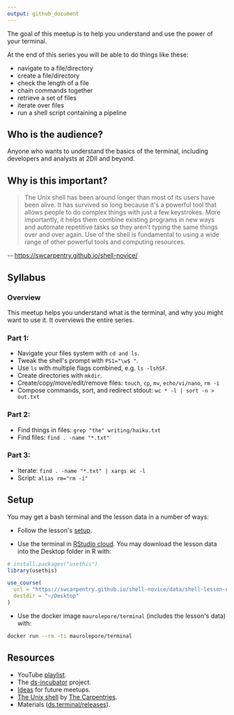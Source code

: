 ```yaml
---
output: github_document
---
```




The goal of this meetup is to help you understand and use the power of your
terminal.

At the end of this series you will be able to do things like these:

* navigate to a file/directory
* create a file/directory
* check the length of a file
* chain commands together
* retrieve a set of files
* iterate over files
* run a shell script containing a pipeline

## Who is the audience?

Anyone who wants to understand the basics of the terminal, including developers
and analysts at 2DII and beyond.

## Why is this important?

> The Unix shell has been around longer than most of its users have been alive.
It has survived so long because it's a powerful tool that allows people to do
complex things with just a few keystrokes. More importantly, it helps them
combine existing programs in new ways and automate repetitive tasks so they
aren't typing the same things over and over again. Use of the shell is
fundamental to using a wide range of other powerful tools and computing
resources.

-- https://swcarpentry.github.io/shell-novice/

## Syllabus

### Overview

This meetup helps you understand what is the terminal, and why you might want
to use it. It overviews the entire series.

### Part 1:

* Navigate your files system with `cd and ls`.
* Tweak the shell's prompt with `PS1="\w$ "`.
* Use `ls` with multiple flags combined, e.g. `ls -lshSF`.
* Create directories with `mkdir`.
* Create/copy/move/edit/remove files: `touch`, `cp`, `mv`, `echo/vi/nano`, `rm -i`
* Compose commands, sort, and redirect stdout: `wc * -l | sort -n > out.txt`

### Part 2:

* Find things in files: `grep "the" writing/haiku.txt`
* Find files: `find . -name "*.txt"`

### Part 3:

* Iterate: `find . -name "*.txt" | xargs wc -l`
* Script: `alias rm="rm -i"`

## Setup

You may get a bash terminal and the lesson data in a number of ways:

* Follow the lesson's [setup](https://swcarpentry.github.io/shell-novice/setup.html).

* Use the terminal in [RStudio cloud](https://rstudio.cloud/). You may download
the lesson data into the Desktop folder in R with:

```r
# install.packages("usethis")
library(usethis)

use_course(
  url = "https://swcarpentry.github.io/shell-novice/data/shell-lesson-data.zip", 
  destdir = "~/Desktop"
)
```

* Use the docker image `maurolepore/terminal` (includes the lesson's data) with:

```bash
docker run --rm -ti maurolepore/terminal
```

## Resources

* YouTube [playlist](https://bit.ly/ds-incubator-videos).
* The
[ds-incubator](https://github.com/2DegreesInvesting/ds-incubator#ds-incubator)
project.
* [Ideas](https://bit.ly/dsi-ideas) for future meetups.
* [The Unix shell](https://swcarpentry.github.io/shell-novice/) by [The Carpentries](https://carpentries.org/).
* Materials
([ds.terminal/releases](https://github.com/2DegreesInvesting/ds.terminal/releases)).
